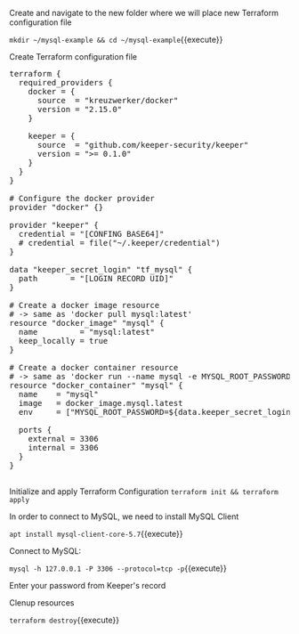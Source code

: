 Create and navigate to the new folder where we will place new Terraform configuration file

`mkdir ~/mysql-example && cd ~/mysql-example`{{execute}}

Create Terraform configuration file

<pre class="file" data-filename="mysql-example/main.tf" data-target="replace">
terraform {
  required_providers {
    docker = {
      source  = "kreuzwerker/docker"
      version = "2.15.0"
    }

    keeper = {
      source  = "github.com/keeper-security/keeper"
      version = ">= 0.1.0"
    }
  }
}

# Configure the docker provider
provider "docker" {}

provider "keeper" {
  credential = "[CONFING BASE64]"
  # credential = file("~/.keeper/credential")
}

data "keeper_secret_login" "tf_mysql" {
  path       = "[LOGIN RECORD UID]" 
}

# Create a docker image resource
# -> same as 'docker pull mysql:latest'
resource "docker_image" "mysql" {
  name         = "mysql:latest"
  keep_locally = true
}

# Create a docker container resource
# -> same as 'docker run --name mysql -e MYSQL_ROOT_PASSWORD=[PASSWORD FROM KEEPER RECORD]} -p3306:3306 -d mysql:latest'
resource "docker_container" "mysql" {
  name    = "mysql"
  image   = docker_image.mysql.latest
  env     = ["MYSQL_ROOT_PASSWORD=${data.keeper_secret_login.tf_mysql.password}"]

  ports {
    external = 3306
    internal = 3306
  }
}

</pre>

Initialize and apply Terraform Configuration
`terraform init && terraform apply`

In order to connect to MySQL, we need to install MySQL Client

`apt install mysql-client-core-5.7`{{execute}}

Connect to MySQL:

`mysql -h 127.0.0.1 -P 3306 --protocol=tcp -p`{{execute}}

Enter your password from Keeper's record

Clenup resources

`terraform destroy`{{execute}}
